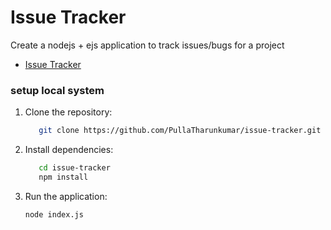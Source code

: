 # Issue Tracker
Create a nodejs + ejs  application to track issues/bugs for a project

- [Issue Tracker](https://issue-tracker-d773.onrender.com)


### setup local system
1. Clone the repository:
 
   ```bash
      git clone https://github.com/PullaTharunkumar/issue-tracker.git
   ```
2. Install dependencies:
 
   ```bash
      cd issue-tracker
      npm install
   ```
3. Run the application:

    ```bash
    node index.js
    ```
